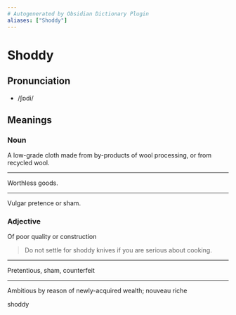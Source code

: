 ```yaml
---
# Autogenerated by Obsidian Dictionary Plugin
aliases: ["Shoddy"]
---
```


# Shoddy

## Pronunciation

- /ʃɒdi/

## Meanings

### Noun

A low-grade cloth made from by-products of wool processing, or from recycled wool.

---

Worthless goods.

---

Vulgar pretence or sham.

### Adjective

Of poor quality or construction

> Do not settle for shoddy knives if you are serious about cooking.

---

Pretentious, sham, counterfeit

---

Ambitious by reason of newly-acquired wealth; nouveau riche




shoddy